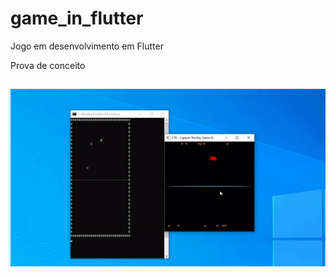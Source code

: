 # game_in_flutter
Jogo em desenvolvimento em Flutter

Prova de conceito
##
![](https://github.com/fandangosgroup/CTF---JAVA/blob/master/documentacao/prova%20de%20conceito.gif)
##
